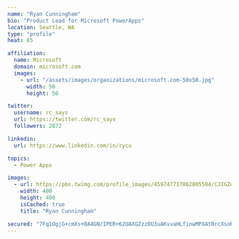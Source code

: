 ```yaml
---
name: "Ryan Cunningham"
bio: "Product Lead for Microsoft PowerApps"
location: Seattle, WA
type: "profile"
heat: 65

affiliation:
  name: Microsoft
  domain: microsoft.com
  images:
    - url: "/assets/images/organizations/microsoft.com-50x50.jpg"
      width: 50
      height: 50

twitter:
  username: rc_says
  url: https://twitter.com/rc_says
  followers: 2872

linkedin:
  url: https://www.linkedin.com/in/rycu

topics:
  - Power Apps

images:
  - url: https://pbs.twimg.com/profile_images/459747717862805504/CJIGZejd_400x400.png
    width: 400
    height: 400
    isCached: true
    title: "Ryan Cunningham"

secured: "7Fq1OgjG+cmXs+8A4GN/IPER+62UAXGZzzDU3uAKvvaHLfinwMPXAtRrcXsoRHjmiL1r/OqqKnsNbIckzkjQKrIP6zQzIxQkRD+Ok9wVX+flBsB7IICgrTxw4mdB7h6GLsyBgh21h4ySVQfsSHxnx9+HrI/2swSdL6An53z30gPLmrjtDwGaDPorKGR+OfbB8t7I5B/OMWUsVPonaAmz4dB0H1hRQPth6gfuWnsvR+GOs7JbCa3lf7g0efIbl7BDCbORyyDWe1DaAn0gPf8tLv2izfESG1Lg2qQspLqenkLEwcLd+ZUNl1F6K3VM4eNUPDxsyJ4zQb4i75qzkkS0gUaK4m4saiWUHTH4oFK9MD9RfagmKS08StERvPFdTywo5hVc4QD6LWg9UfETGhUTZpsrXJnyKp6LNVJd0UP56TE=;I7JDI0kFcdVbpC09Kui8lA=="
---
```



